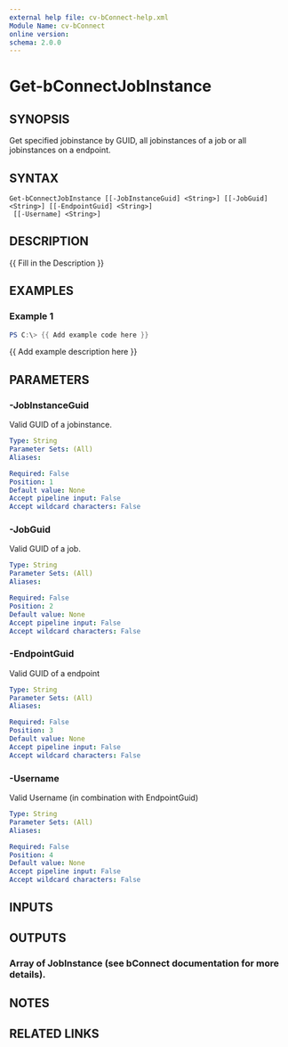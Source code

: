 ```yaml
---
external help file: cv-bConnect-help.xml
Module Name: cv-bConnect
online version:
schema: 2.0.0
---
```


# Get-bConnectJobInstance

## SYNOPSIS
Get specified jobinstance by GUID, all jobinstances of a job or all jobinstances on a endpoint.

## SYNTAX

```
Get-bConnectJobInstance [[-JobInstanceGuid] <String>] [[-JobGuid] <String>] [[-EndpointGuid] <String>]
 [[-Username] <String>]
```

## DESCRIPTION
{{ Fill in the Description }}

## EXAMPLES

### Example 1
```powershell
PS C:\> {{ Add example code here }}
```

{{ Add example description here }}

## PARAMETERS

### -JobInstanceGuid
Valid GUID of a jobinstance.

```yaml
Type: String
Parameter Sets: (All)
Aliases:

Required: False
Position: 1
Default value: None
Accept pipeline input: False
Accept wildcard characters: False
```

### -JobGuid
Valid GUID of a job.

```yaml
Type: String
Parameter Sets: (All)
Aliases:

Required: False
Position: 2
Default value: None
Accept pipeline input: False
Accept wildcard characters: False
```

### -EndpointGuid
Valid GUID of a endpoint

```yaml
Type: String
Parameter Sets: (All)
Aliases:

Required: False
Position: 3
Default value: None
Accept pipeline input: False
Accept wildcard characters: False
```

### -Username
Valid Username (in combination with EndpointGuid)

```yaml
Type: String
Parameter Sets: (All)
Aliases:

Required: False
Position: 4
Default value: None
Accept pipeline input: False
Accept wildcard characters: False
```

## INPUTS

## OUTPUTS

### Array of JobInstance (see bConnect documentation for more details).
## NOTES

## RELATED LINKS
